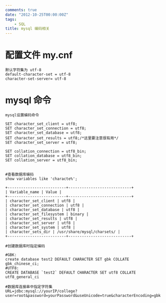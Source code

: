 ```yaml
---
comments: true
date: "2012-10-25T00:00:00Z"
tags:
    - SQL
title: mysql 编码相关
---
```


# 配置文件 my.cnf

	默认字符集为 utf-8
	default-character-set = utf-8
	character-set-server= utf-8


# mysql 命令
	mysql设置编码命令 

	SET character_set_client = utf8; 
	SET character_set_connection = utf8; 
	SET character_set_database = utf8; 
	SET character_set_results = utf8;/*这里要注意很有用*/ 
	SET character_set_server = utf8; 

	SET collation_connection = utf8_bin; 
	SET collation_database = utf8_bin; 
	SET collation_server = utf8_bin; 


	#查看数据库编码
	show variables like 'characte%';

	+--------------------------+----------------------------+
	| Variable_name | Value |
	+--------------------------+----------------------------+
	| character_set_client | utf8 | 
	| character_set_connection | utf8 | 
	| character_set_database | utf8 | 
	| character_set_filesystem | binary | 
	| character_set_results | utf8 | 
	| character_set_server | utf8 | 
	| character_set_system | utf8 | 
	| character_sets_dir | /usr/share/mysql/charsets/ | 
	+--------------------------+----------------------------+

	#创建数据库时指定编码

	#GBK: 
	create database test2 DEFAULT CHARACTER SET gbk COLLATE gbk_chinese_ci;
	#UTF8: 
	CREATE DATABASE `test2` DEFAULT CHARACTER SET utf8 COLLATE utf8_general_ci

	#数据库连接串中指定字符集
	URL=jdbc:mysql://yourIP/college?user=root&password=yourPassword&useUnicode=true&characterEncoding=gbk
